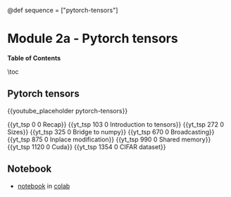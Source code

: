 @def sequence = ["pytorch-tensors"]

# Module 2a - Pytorch tensors

**Table of Contents**

\toc


## Pytorch tensors

{{youtube_placeholder pytorch-tensors}}

{{yt_tsp 0 0 Recap}}
{{yt_tsp 103 0 Introduction to tensors}}
{{yt_tsp 272 0 Sizes}}
{{yt_tsp 325 0 Bridge to numpy}}
{{yt_tsp 670 0 Broadcasting}}
{{yt_tsp 875 0 Inplace modification}}
{{yt_tsp 990 0 Shared memory}}
{{yt_tsp 1120 0 Cuda}}
{{yt_tsp 1354 0 CIFAR dataset}}

## Notebook

- [notebook](https://github.com/dataflowr/notebooks/blob/master/Module2/02a_basics.ipynb) in [colab](https://colab.research.google.com/github/dataflowr/notebooks/blob/master/Module2/02a_basics.ipynb)

<!-- - Ask your question on the [forum](https://forum.dataflowr.com/t/lesson-2-tensors-and-automatic-differentiation/15) -->